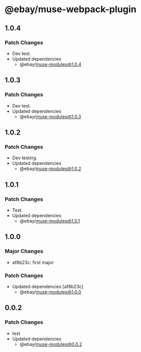 # @ebay/muse-webpack-plugin

## 1.0.4

### Patch Changes

- Dev test.
- Updated dependencies
  - @ebay/muse-modules@1.0.4

## 1.0.3

### Patch Changes

- Dev test.
- Updated dependencies
  - @ebay/muse-modules@1.0.3

## 1.0.2

### Patch Changes

- Dev testing.
- Updated dependencies
  - @ebay/muse-modules@1.0.2

## 1.0.1

### Patch Changes

- Test.
- Updated dependencies
  - @ebay/muse-modules@1.0.1

## 1.0.0

### Major Changes

- af8b23c: first major

### Patch Changes

- Updated dependencies [af8b23c]
  - @ebay/muse-modules@1.0.0

## 0.0.2

### Patch Changes

- test
- Updated dependencies
  - @ebay/muse-modules@0.0.2
